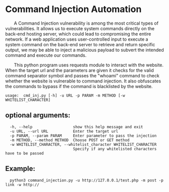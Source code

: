 # Command Injection Automation

&nbsp; &nbsp; &nbsp; &nbsp;A Command Injection vulnerability is among the most critical types of vulnerabilities. It allows us to execute system commands directly on the back-end hosting server, which could lead to compromising the entire network. If a web application uses user-controlled input to execute a system command on the back-end server to retrieve and return specific output, we may be able to inject a malicious payload to subvert the intended command and execute our commands.

 &nbsp; &nbsp; &nbsp; &nbsp;This python program uses requests module to interact with the website. When the target url and the parameters are given it checks for the valid command separator symbol and passes the "whoami" command to check whether the website is vulnerable to command injection. It also obfuscates the commands to bypass if the command is blacklisted by the website.

    usage:  cmd_inj.py [-h] -u URL -p PARAM -m METHOD [-w WHITELIST_CHARACTER]


## optional arguments:


      -h, --help                  show this help message and exit
      -u URL, --url URL           Enter the target url
      -p PARAM, --param PARAM     Enter parameter to pass the injection
      -m METHOD, --method METHOD  Choose POST or GET method
      -w WHITELIST_CHARACTER, --whitelist_character WHITELIST_CHARACTER
                                  Specify if any whitelisted characters have to be passed

## Example:

      python3 command_injection.py -u http://127.0.0.1/test.php -m post -p link -w http://

